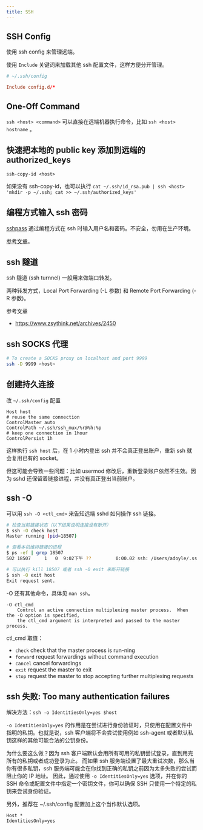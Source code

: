 ```yaml
---
title: SSH
---
```



## SSH Config

使用 ssh config 来管理远端。

使用 `Include` 关键词来加载其他 ssh 配置文件，这样方便分开管理。

```conf
# ~/.ssh/config

Include config.d/*
```

## One-Off Command

`ssh <host> <command>` 可以直接在远端机器执行命令，比如 `ssh <host> hostname` 。

## 快速把本地的 public key 添加到远端的 authorized_keys

`ssh-copy-id <host>`

如果没有 ssh-copy-id，也可以执行 `cat ~/.ssh/id_rsa.pub | ssh <host> 'mkdir -p ~/.ssh; cat >> ~/.ssh/authorized_keys'`

## 编程方式输入 ssh 密码

[sshpass](https://github.com/kevinburke/sshpass) 通过编程方式在 ssh 时输入用户名和密码。不安全，勿用在生产环境。

[参考文章](https://linux.cn/article-8086-1.html)。

## ssh 隧道

ssh 隧道 (ssh turnnel) 一般用来做端口转发。

两种转发方式，Local Port Forwarding (-L 参数) 和 Remote Port Forwarding (-R 参数)。

参考文章

- https://www.zsythink.net/archives/2450

## ssh SOCKS 代理

```sh
# To create a SOCKS proxy on localhost and port 9999
ssh -D 9999 <host>
```

## 创建持久连接

改 `~/.ssh/config` 配置

```
Host host
# reuse the same connection
ControlMaster auto
ControlPath ~/.ssh/ssh_mux/%r@%h:%p
# keep one connection in 1hour
ControlPersist 1h
```

这样执行 `ssh host` 后，在 1 小时内登出 ssh 并不会真正登出账户，重新 ssh 就会复用已有的 socket。

但这可能会导致一些问题：比如 usermod 修改后，重新登录账户依然不生效。因为 sshd 还保留着链接进程，并没有真正登出当前账户。

## ssh -O

可以用 `ssh -O <ctl_cmd>` 来告知远端 sshd 如何操作 ssh 链接。

```sh
# 检查当前链接状态（以下结果说明连接没有断开）
$ ssh -O check host
Master running (pid=18507)

# 查看本机维持链接的进程
$ ps -ef | grep 18507
502 18507     1   0  9:02下午 ??         0:00.02 ssh: /Users/adoyle/.ssh/ssh_mux/adoyle@127.0.0.1:22 [mux]

# 可以执行 kill 18507 或者 ssh -O exit 来断开链接
$ ssh -O exit host
Exit request sent.
```

-O 还有其他命令，具体见 `man ssh`。

```
-O ctl_cmd
    Control an active connection multiplexing master process.  When the -O option is specified,
    the ctl_cmd argument is interpreted and passed to the master process.
```

ctl_cmd 取值：

- `check` check that the master process is run-ning
- `forward` request forwardings without command execution
- `cancel` cancel forwardings
- `exit` request the master to exit
- `stop` request the master to stop accepting further multiplexing requests

## ssh 失败: Too many authentication failures

解决方法：`ssh -o IdentitiesOnly=yes $host`

`-o IdentitiesOnly=yes` 的作用是在尝试进行身份验证时，只使用在配置文件中指明的私钥。也就是说，ssh 客户端将不会尝试使用例如 ssh-agent 或者默认私钥这样的其他可能合法的公钥身份。

为什么要这么做？因为 ssh 客户端默认会用所有可用的私钥尝试登录，直到用完所有的私钥或者成功登录为止。
而如果 ssh 服务端设置了最大重试次数，那么当你有很多私钥，ssh 服务端可能会在你找到正确的私钥之前因为太多失败的尝试而阻止你的 IP 地址。
因此，通过使用 `-o IdentitiesOnly=yes` 选项，并在你的 SSH 命令或配置文件中指定一个密钥文件，你可以确保 SSH 只使用一个特定的私钥来尝试身份验证。

另外，推荐在 ~/.ssh/config 配置加上这个当作默认选项。

```
Host *
IdentitiesOnly=yes
```
